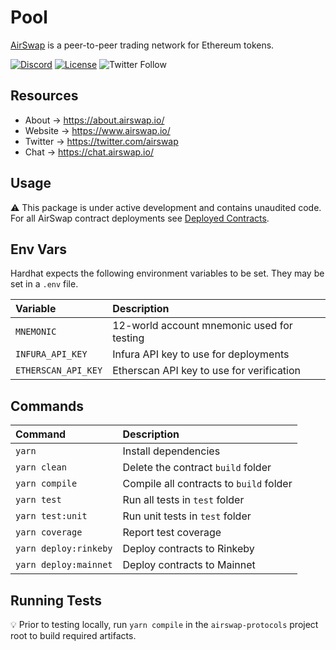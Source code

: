 # Pool

[AirSwap](https://www.airswap.io/) is a peer-to-peer trading network for Ethereum tokens.

[![Discord](https://img.shields.io/discord/590643190281928738.svg)](https://discord.gg/ecQbV7H)
[![License](https://img.shields.io/badge/License-Apache%202.0-blue.svg)](https://opensource.org/licenses/MIT)
![Twitter Follow](https://img.shields.io/twitter/follow/airswap?style=social)

## Resources

- About → https://about.airswap.io/
- Website → https://www.airswap.io/
- Twitter → https://twitter.com/airswap
- Chat → https://chat.airswap.io/

## Usage

:warning: This package is under active development and contains unaudited code. For all AirSwap contract deployments see [Deployed Contracts](https://about.airswap.io/technology/deployments).

## Env Vars

Hardhat expects the following environment variables to be set. They may be set in a `.env` file.

| Variable            | Description                                |
| :------------------ | :----------------------------------------- |
| `MNEMONIC`          | 12-world account mnemonic used for testing |
| `INFURA_API_KEY`    | Infura API key to use for deployments      |
| `ETHERSCAN_API_KEY` | Etherscan API key to use for verification  |

## Commands

| Command               | Description                             |
| :-------------------- | :-------------------------------------- |
| `yarn`                | Install dependencies                    |
| `yarn clean`          | Delete the contract `build` folder      |
| `yarn compile`        | Compile all contracts to `build` folder |
| `yarn test`           | Run all tests in `test` folder          |
| `yarn test:unit`      | Run unit tests in `test` folder         |
| `yarn coverage`       | Report test coverage                    |
| `yarn deploy:rinkeby` | Deploy contracts to Rinkeby             |
| `yarn deploy:mainnet` | Deploy contracts to Mainnet             |

## Running Tests

:bulb: Prior to testing locally, run `yarn compile` in the `airswap-protocols` project root to build required artifacts.
